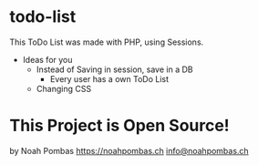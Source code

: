 # todo-list

This ToDo List was made with PHP, using Sessions. 

- Ideas for you
  - Instead of Saving in session, save in a DB
    - Every user has a own ToDo List
  - Changing CSS
  
# This Project is Open Source!



by Noah Pombas
https://noahpombas.ch
info@noahpombas.ch
